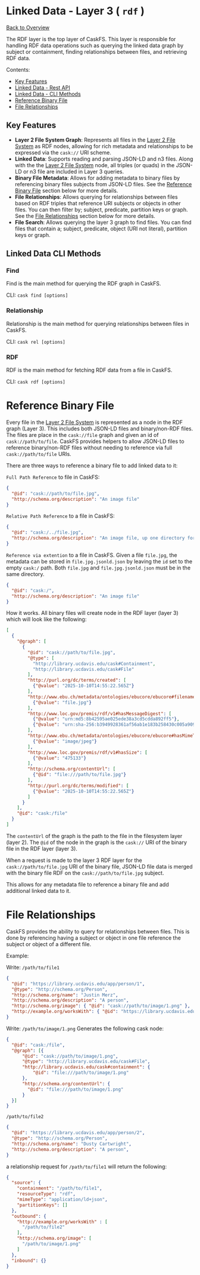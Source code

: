 # Linked Data - Layer 3 ( `rdf` ) 

[Back to Overview](../README.md)

The RDF layer is the top layer of CaskFS. This layer is responsible for handling RDF data operations such as querying the linked data graph by subject or containment, finding relationships between files, and retrieving RDF data.

Contents:
- [Key Features](#key-features)
- [Linked Data - Rest API](rdf-rest-api.md)
- [Linked Data - CLI Methods](#linked-data-cli-methods)
- [Reference Binary File](#reference-binary-file)
- [File Relationships](#file-relationships)

## Key Features

- **Layer 2 File System Graph**: Represents all files in the [Layer 2 File System](fs.md) as RDF nodes, allowing for rich metadata and relationships to be expressed via the `cask://` URI scheme.
- **Linked Data**: Supports reading and parsing JSON-LD and n3 files.  Along with the the [Layer 2 File System](fs.md) node, all triples (or quads) in the JSON-LD or n3 file are included in Layer 3 queries.
- **Binary File Metadata**: Allows for adding metadata to binary files by referencing binary files subjects from JSON-LD files.  See the [Reference Binary File](#reference-binary-file) section below for more details.
- **File Relationships**: Allows querying for relationships between files based on RDF triples that reference URI subjects or objects in other files.  You can then filter by; subject, predicate, partition keys or graph. See the [File Relationships](#file-relationships) section below for more details.
- **File Search**: Allows querying the layer 3 graph to find files.  You can find files that contain a; subject, predicate, object (URI not literal), partition keys or graph.

## Linked Data CLI Methods

### Find
Find is the main method for querying the RDF graph in CaskFS.

CLI: `cask find [options]`

### Relationship
Relationship is the main method for querying relationships between files in CaskFS.

CLI: `cask rel [options]`

### RDF
RDF is the main method for fetching RDF data from a file in CaskFS.

CLI: `cask rdf [options]`

# Reference Binary File

Every file in the [Layer 2 File System](fs.md) is represented as a node in the RDF graph (Layer 3).  This includes both JSON-LD files and binary/non-RDF files.  The files are place in the `cask://file` graph and given an id of `cask://path/to/file`.  CaskFS provides helpers to allow JSON-LD files to reference binary/non-RDF files without needing to reference via full `cask://path/to/file` URIs.

There are three ways to reference a binary file to add linked data to it:

`Full Path Reference` to file in CaskFS:

```json
{
  "@id": "cask://path/to/file.jpg",
  "http://schema.org/description": "An image file"
}
```

`Relative Path Reference` to a file in CaskFS:
```json
{
  "@id": "cask:/../file.jpg",
  "http://schema.org/description": "An image file, up one directory for metadata file"
}
```

`Reference via extention` to a file in CaskFS.  Given a file `file.jpg`, the metadata can be stored in `file.jpg.jsonld.json` by leaving the `id` set to the empty `cask:/` path.  Both `file.jpg` and `file.jpg.jsonld.json` must be in the same directory.

```json
{
  "@id": "cask:/",
  "http://schema.org/description": "An image file"
}
```

How it works.  All binary files will create node in the RDF layer (layer 3) which will look like the following:

```json
[
  {
    "@graph": [
      {
        "@id": "cask://path/to/file.jpg",
        "@type": [
          "http://library.ucdavis.edu/cask#Containment",
          "http://library.ucdavis.edu/cask#File"
        ],
        "http://purl.org/dc/terms/created": [
          {"@value": "2025-10-10T14:55:22.565Z"}
        ],
        "http://www.ebu.ch/metadata/ontologies/ebucore/ebucore#filename": [
          {"@value": "file.jpg"}
        ],
        "http://www.loc.gov/premis/rdf/v1#hasMessageDigest": [
          {"@value": "urn:md5:8b42595ae025ede38a3cd5cdda892ff5"},
          {"@value": "urn:sha-256:b3949928361af56ab1e183b258430c005a90991f9d8efbcdfcf0575042895af6"}
        ],
        "http://www.ebu.ch/metadata/ontologies/ebucore/ebucore#hasMimeType": [
          {"@value": "image/jpeg"}
        ],
        "http://www.loc.gov/premis/rdf/v1#hasSize": [
          {"@value": "475133"}
        ],
        "http://schema.org/contentUrl": [
          {"@id": "file:///path/to/file.jpg"}
        ],
        "http://purl.org/dc/terms/modified": [
          {"@value": "2025-10-10T14:55:22.565Z"}
        ]
      }
    ],
    "@id": "cask:/file"
  }
]
```

The `contentUrl` of the graph is the path to the file in the filesystem layer (layer 2).  The `@id` of the node in the graph is the `cask://` URI of the binary file in the RDF layer (layer 3). 

When a request is made to the layer 3 RDF layer for the `cask://path/to/file.jpg` URI of the binary file,  JSON-LD file data is merged with the binary file RDF on the `cask://path/to/file.jpg` subject.

This allows for any metadata file to reference a binary file and add additional linked data to it.

# File Relationships

CaskFS provides the ability to query for relationships between files.  This is done by referencing having a subject or object in one file reference the subject or object of a different file.

Example:

Write: `/path/to/file1`
```json
{
  "@id": "https://library.ucdavis.edu/app/person/1",
  "@type": "http://schema.org/Person",
  "http://schema.org/name": "Justin Merz",
  "http://schema.org/description": "A person",
  "http://schema.org/image": { "@id": "cask://path/to/image/1.png" },
  "http://example.org/worksWith": { "@id": "https://library.ucdavis.edu/app/person/2" }
}
```

Write: `/path/to/image/1.png`
Generates the following cask node:

```json
{
  "@id": "cask:/file",
  "@graph": [{
      "@id": "cask://path/to/image/1.png",
      "@type": "http://library.ucdavis.edu/cask#File",
      "http://library.ucdavis.edu/cask#containment": {
          "@id": "file:///path/to/image/1.png"
      },
      "http://schema.org/contentUrl": {
        "@id": "file:///path/to/image/1.png"
      }
  }]
}
```

`/path/to/file2`

```json
{
  "@id": "https://library.ucdavis.edu/app/person/2",
  "@type": "http://schema.org/Person",
  "http://schema.org/name": "Dusty Cartwright",
  "http://schema.org/description": "A person",
}
```

a relationship request for `/path/to/file1` will return the following:

```json
{
  "source": {
    "containment": "/path/to/file1",
    "resourceType": "rdf",
    "mimeType": "application/ld+json",
    "partitionKeys": []
  },
  "outbound": {
    "http://example.org/worksWith" : [
      "/path/to/file2"
    ],
    "http://schema.org/image": [
      "/path/to/image/1.png"
    ]
  },
  "inbound": {}
}
```
